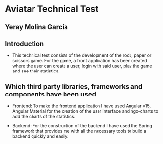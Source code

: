 # Aviatar Technical Test
## Yeray Molina García

## Introduction

- This technical test consists of the development of the rock, paper or scissors game. For the game, a front application has been created where the user can create a user, login with said user, play the game and see their statistics.

## Which third party libraries, frameworks and components have been used

- Frontend:
To make the frontend application I have used Angular v15, Angular Material for the creation of the user interface and ngx-charts to add the charts of the statistics.

- Backend:
For the construction of the backend I have used the Spring framework that provides me with all the necessary tools to build a backend quickly and easily.